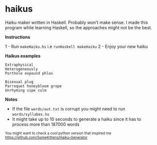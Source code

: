 # haikus
Haiku maker written in Haskell. Probably won't make sense. I made this program while learning Haskell, so the approaches might not be the best.

**Instructions**

1 - Run `makeHaiku.hs` i.e `runHaskell makeHaiku`
2 - Enjoy your new haiku

**Haikus examples**

```
Extraphysical 
Heterogeneously 
Porthole expound phlox

Bisexual plug 
Parroquet honeybloom grope 
Unrhyming sipe culm 
```

**Notes**

- If the file `words/out.txt` is corrupt you might need to run `words/syllabes.hs`
- It might take up to 10 seconds to generate a haiku since it has to process more than 187000 words

<sub>You might want to check a cool python version that inspired me https://github.com/SomeKittens/Haiku-Generator</sub>